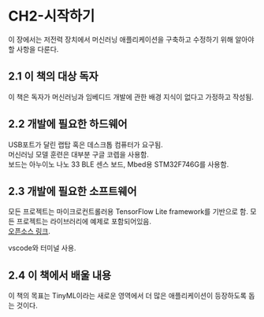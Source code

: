 # CH2-시작하기
이 장에서는 저전력 장치에서 머신러닝 애플리케이션을 구축하고 수정하기 위해 알아야 할 사항을 다룬다.

## 2.1 이 책의 대상 독자
이 책은 독자가 머신러닝과 임베디드 개발에 관한 배경 지식이 없다고 가정하고 작성됨. 

## 2.2 개발에 필요한 하드웨어
USB포트가 달린 랩탑 혹은 데스크톱 컴퓨터가 요구됨.  
머신러닝 모델 훈련은 대부분 구글 코렙을 사용함.  
보드는 아누이노 나노 33 BLE 센스 보드, Mbed용 STM32F746G를 사용함.  

## 2.3 개발에 필요한 소프트웨어
모든 프로젝트는 마이크로컨트롤러용 TensorFlow Lite framework를 기반으로 함. 모든 프로젝트는 라이브러리에 예제로 포함되어있음.  
[오픈소스 링크](https://github.com/tensorflow/tensorflow/tree/be4f6874533d78f662d9777b66abe3cdde98f901/tensorflow/lite/experimental/micro).

vscode와 터미널 사용.

## 2.4 이 책에서 배울 내용
이 책의 목표는 TinyML이라는 새로운 영역에서 더 많은 애플리케이션이 등장하도록 돕는 것이다.
